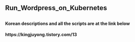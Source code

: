 <h2>Run_Wordpress_on_Kubernetes<h2>
<h4>Korean descriptions and all the scripts are at the link below<h4>
https://kingjuyong.tistory.com/13
